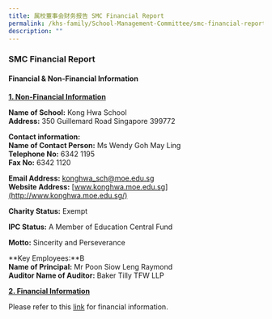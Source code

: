 ```yaml
---
title: 属校董事会财务报告 SMC Financial Report
permalink: /khs-family/School-Management-Committee/smc-financial-report/
description: ""
---
```





### SMC Financial Report

#### Financial & Non-Financial Information

<b><u>1. Non-Financial Information</u></b>

**Name of School:** Kong Hwa School<br>
**Address:** 350 Guillemard Road Singapore 399772

  

**Contact information:**<Br>
**Name of Contact Person:** Ms Wendy Goh May Ling<br>
**Telephone No:** 6342 1195<Br>
**Fax No:** 6342 1120

  

**Email Address:** [konghwa\_sch@moe.edu.sg](mailto:konghwa_sch@moe.edu.sg)<Br>
**Website Address:** [www.konghwa.moe.edu.sg](http://www.konghwa.moe.edu.sg/)

  

**Charity Status:** Exempt

  

**IPC Status:** A Member of Education Central Fund

  

**Motto:** Sincerity and Perseverance

  

**Key Employees:**B<br>
**Name of Principal:** Mr Poon Siow Leng Raymond<br>
**Auditor Name of Auditor:** Baker Tilly TFW LLP

  

<b><u>2. Financial Information</u></b>

  

Please refer to this [link](https://www.moe.gov.sg/about/org-structure/fdd/financial-summary-of-government-aided-schools-and-independent-schools-donation-funds) for financial information.
